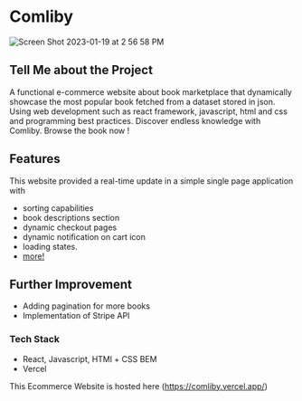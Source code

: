 # Comliby 

![Screen Shot 2023-01-19 at 2 56 58 PM](https://user-images.githubusercontent.com/91393229/213582907-cba96aac-6a6e-4a5a-94c5-ddd2763b10f1.png)

## Tell Me about the Project
A functional e-commerce website about book marketplace that dynamically showcase the most popular book fetched from a dataset stored in json. Using web development such as react framework, javascript, html and css and programming best practices. Discover endless knowledge with Comliby. Browse the book now !

## Features
This website provided a real-time update in a simple single page application with 
- sorting capabilities  
- book descriptions section 
- dynamic checkout pages
- dynamic notification on cart icon
- loading states.
- [more!](https://comliby.vercel.app/)

## Further Improvement
- Adding pagination for more books
- Implementation of Stripe API

### Tech Stack
- React, Javascript, HTMl + CSS BEM
- Vercel

This Ecommerce Website is hosted here (https://comliby.vercel.app/)
